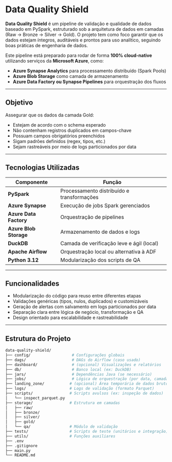 # Data Quality Shield

**Data Quality Shield** é um pipeline de validação e qualidade de dados baseado em PySpark, estruturado sob a arquitetura de dados em camadas (Raw → Bronze → Silver → Gold). O projeto tem como foco garantir que os dados estejam íntegros, auditáveis e prontos para uso analítico, seguindo boas práticas de engenharia de dados.

Este pipeline está preparado para rodar de forma **100% cloud-native** utilizando serviços da **Microsoft Azure**, como:

- **Azure Synapse Analytics** para processamento distribuído (Spark Pools)
- **Azure Blob Storage** como camada de armazenamento
- **Azure Data Factory ou Synapse Pipelines** para orquestração dos fluxos

---

## Objetivo

Assegurar que os dados da camada Gold:

- Estejam de acordo com o schema esperado
- Não contenham registros duplicados em campos-chave
- Possuam campos obrigatórios preenchidos
- Sigam padrões definidos (regex, tipos, etc.)
- Sejam rastreáveis por meio de logs particionados por data

---

## Tecnologias Utilizadas

| Componente            | Função                                     |
|------------------------|---------------------------------------------|
| **PySpark**            | Processamento distribuído e transformações  |
| **Azure Synapse**      | Execução de jobs Spark gerenciados          |
| **Azure Data Factory** | Orquestração de pipelines                   |
| **Azure Blob Storage** | Armazenamento de dados e logs               |
| **DuckDB**             | Camada de verificação leve e ágil (local)   |
| **Apache Airflow**     | Orquestração local ou alternativa à ADF     |
| **Python 3.12**        | Modularização dos scripts de QA             |

---

## Funcionalidades

- Modularização do código para reuso entre diferentes etapas
- Validações genéricas (tipos, nulos, duplicados) e customizáveis
- Geração de alertas com salvamento em logs particionados por data
- Separação clara entre lógica de negócio, transformação e QA
- Design orientado para escalabilidade e rastreabilidade

---

## Estrutura do Projeto

```bash
data-quality-shield/
├── config/                  # Configurações globais
├── dags/                    # DAGs do Airflow (caso usado)
├── dashboard/               # (opcional) Visualizações e relatórios
├── db/                      # Banco local (ex: DuckDB)
├── jars/                    # Dependências Java (se necessário)
├── jobs/                    # Lógica de orquestração (por data, camada)
├── landing_zone/           # (opcional) Área temporária de dados brutos
├── logs/                   # Logs de validação (formato Parquet)
├── scripts/                # Scripts avulsos (ex: inspeção de dados)
│   └── inspect_parquet.py
├── storage/                # Estrutura em camadas
│   ├── raw/
│   ├── bronze/
│   ├── silver/
│   ├── gold/
│   └── qa/                 # Módulo de validação
├── tests/                  # Scripts de teste (unitários e integração)
├── utils/                  # Funções auxiliares
├── .env
├── .gitignore
├── main.py
└── README.md
